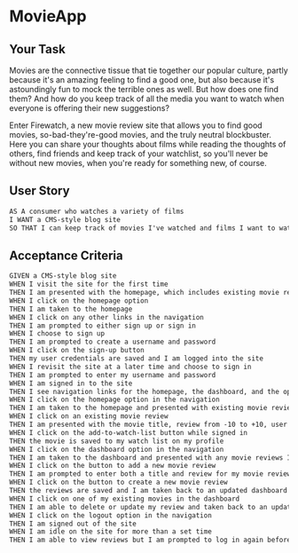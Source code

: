 # MovieApp

## Your Task

Movies are the connective tissue that tie together our popular culture, partly because it's an amazing feeling to find a good one, but also because it's astoundingly fun to mock the terrible ones as well.  But how does one find them?  And how do you keep track of all the media you want to watch when everyone is offering their new suggestions?

Enter Firewatch, a new movie review site that allows you to find good movies, so-bad-they're-good movies, and the truly neutral blockbuster.  Here you can share your thoughts about films while reading the thoughts of others, find friends and keep track of your watchlist, so you'll never be without new movies, when you're ready for something new, of course.

## User Story

```md
AS A consumer who watches a variety of films
I WANT a CMS-style blog site
SO THAT I can keep track of movies I've watched and films I want to watch.
```

## Acceptance Criteria

```md
GIVEN a CMS-style blog site
WHEN I visit the site for the first time
THEN I am presented with the homepage, which includes existing movie reviews if any have been posted; navigation links for the homepage and the dashboard; and the option to log in
WHEN I click on the homepage option
THEN I am taken to the homepage
WHEN I click on any other links in the navigation
THEN I am prompted to either sign up or sign in
WHEN I choose to sign up
THEN I am prompted to create a username and password
WHEN I click on the sign-up button
THEN my user credentials are saved and I am logged into the site
WHEN I revisit the site at a later time and choose to sign in
THEN I am prompted to enter my username and password
WHEN I am signed in to the site
THEN I see navigation links for the homepage, the dashboard, and the option to log out
WHEN I click on the homepage option in the navigation
THEN I am taken to the homepage and presented with existing movie reviews that include the title of the film and the movie poster
WHEN I click on an existing movie review
THEN I am presented with the movie title, review from -10 to +10, user's text thoughts, post creator’s username, and date created for that post and have the option to add the movie to my watch list
WHEN I click on the add-to-watch-list button while signed in
THEN the movie is saved to my watch list on my profile
WHEN I click on the dashboard option in the navigation
THEN I am taken to the dashboard and presented with any movie reviews I have already created and the option to add a new movie review
WHEN I click on the button to add a new movie review
THEN I am prompted to enter both a title and review for my movie review
WHEN I click on the button to create a new movie review
THEN the reviews are saved and I am taken back to an updated dashboard with my new movie review
WHEN I click on one of my existing movies in the dashboard
THEN I am able to delete or update my review and taken back to an updated dashboard
WHEN I click on the logout option in the navigation
THEN I am signed out of the site
WHEN I am idle on the site for more than a set time
THEN I am able to view reviews but I am prompted to log in again before I can add, update, or delete reviews
```